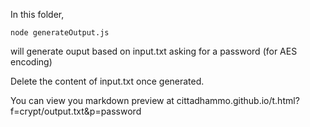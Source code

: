 In this folder,

```
node generateOutput.js
```

will generate ouput based on input.txt asking for a password (for AES encoding)

Delete the content of input.txt once generated.

You can view you markdown preview at cittadhammo.github.io/t.html?f=crypt/output.txt&p=password